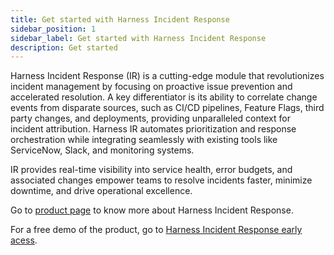 ```yaml
---
title: Get started with Harness Incident Response
sidebar_position: 1
sidebar_label: Get started with Harness Incident Response
description: Get started
---
```


Harness Incident Response (IR) is a cutting-edge module that revolutionizes incident management by focusing on proactive issue prevention and accelerated resolution. A key differentiator is its ability to correlate change events from disparate sources, such as CI/CD pipelines, Feature Flags, third party changes, and deployments, providing unparalleled context for incident attribution. Harness IR automates prioritization and response orchestration while integrating seamlessly with existing tools like ServiceNow, Slack, and monitoring systems. 

IR provides real-time visibility into service health, error budgets, and associated changes empower teams to resolve incidents faster, minimize downtime, and drive operational excellence.

Go to [product page](https://www.harness.io/products/incident-response) to know more about Harness Incident Response.

For a free demo of the product, go to [Harness Incident Response early acess](https://www.harness.io/demo/harness-incident-response-early-access).
